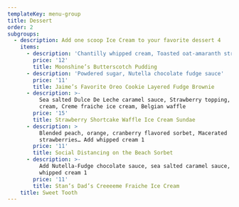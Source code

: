```yaml
---
templateKey: menu-group
title: Dessert
order: 2
subgroups:
  - description: Add one scoop Ice Cream to your favorite dessert 4
    items:
      - description: 'Chantilly whipped cream, Toasted oat-amaranth streusel'
        price: '12'
        title: Moonshine’s Butterscotch Pudding
      - description: 'Powdered sugar, Nutella chocolate fudge sauce'
        price: '11'
        title: Jaime’s Favorite Oreo Cookie Layered Fudge Brownie
      - description: >-
          Sea salted Dulce De Leche caramel sauce, Strawberry topping, Whipped
          cream, Creme fraiche ice cream, Belgian waffle
        price: '15'
        title: Strawberry Shortcake Waffle Ice Cream Sundae
      - description: >
          Blended peach, orange, cranberry flavored sorbet, Macerated
          strawberries… Add whipped cream 1
        price: '11'
        title: Social Distancing on the Beach Sorbet
      - description: >-
          Add Nutella-Fudge chocolate sauce, sea salted caramel sauce, or
          whipped cream 1
        price: '11'
        title: Stan’s Dad’s Creeeeme Fraiche Ice Cream
    title: Sweet Tooth
---
```



